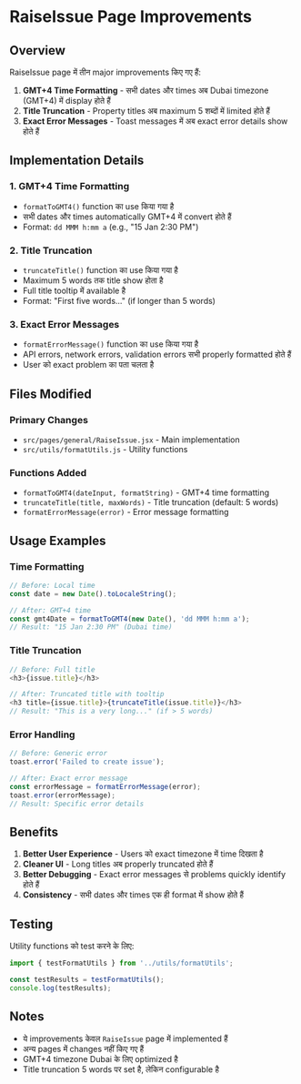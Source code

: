 # RaiseIssue Page Improvements

## Overview
RaiseIssue page में तीन major improvements किए गए हैं:

1. **GMT+4 Time Formatting** - सभी dates और times अब Dubai timezone (GMT+4) में display होते हैं
2. **Title Truncation** - Property titles अब maximum 5 शब्दों में limited होते हैं
3. **Exact Error Messages** - Toast messages में अब exact error details show होते हैं

## Implementation Details

### 1. GMT+4 Time Formatting
- `formatToGMT4()` function का use किया गया है
- सभी dates और times automatically GMT+4 में convert होते हैं
- Format: `dd MMM h:mm a` (e.g., "15 Jan 2:30 PM")

### 2. Title Truncation
- `truncateTitle()` function का use किया गया है
- Maximum 5 words तक title show होता है
- Full title tooltip में available है
- Format: "First five words..." (if longer than 5 words)

### 3. Exact Error Messages
- `formatErrorMessage()` function का use किया गया है
- API errors, network errors, validation errors सभी properly formatted होते हैं
- User को exact problem का पता चलता है

## Files Modified

### Primary Changes
- `src/pages/general/RaiseIssue.jsx` - Main implementation
- `src/utils/formatUtils.js` - Utility functions

### Functions Added
- `formatToGMT4(dateInput, formatString)` - GMT+4 time formatting
- `truncateTitle(title, maxWords)` - Title truncation (default: 5 words)
- `formatErrorMessage(error)` - Error message formatting

## Usage Examples

### Time Formatting
```javascript
// Before: Local time
const date = new Date().toLocaleString();

// After: GMT+4 time
const gmt4Date = formatToGMT4(new Date(), 'dd MMM h:mm a');
// Result: "15 Jan 2:30 PM" (Dubai time)
```

### Title Truncation
```javascript
// Before: Full title
<h3>{issue.title}</h3>

// After: Truncated title with tooltip
<h3 title={issue.title}>{truncateTitle(issue.title)}</h3>
// Result: "This is a very long..." (if > 5 words)
```

### Error Handling
```javascript
// Before: Generic error
toast.error('Failed to create issue');

// After: Exact error message
const errorMessage = formatErrorMessage(error);
toast.error(errorMessage);
// Result: Specific error details
```

## Benefits

1. **Better User Experience** - Users को exact timezone में time दिखता है
2. **Cleaner UI** - Long titles अब properly truncated होते हैं
3. **Better Debugging** - Exact error messages से problems quickly identify होते हैं
4. **Consistency** - सभी dates और times एक ही format में show होते हैं

## Testing

Utility functions को test करने के लिए:
```javascript
import { testFormatUtils } from '../utils/formatUtils';

const testResults = testFormatUtils();
console.log(testResults);
```

## Notes

- ये improvements केवल `RaiseIssue` page में implemented हैं
- अन्य pages में changes नहीं किए गए हैं
- GMT+4 timezone Dubai के लिए optimized है
- Title truncation 5 words पर set है, लेकिन configurable है 